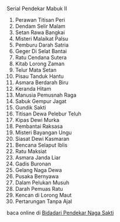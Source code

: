 Serial Pendekar Mabuk II
01. Perawan Titisan Peri
02. Dendam Selir Malam
03. Setan Rawa Bangkai
04. Misteri Malaikat Palsu
05. Pemburu Darah Satria
06. Geger Di Selat Bantai
07. Ratu Cendana Sutera
08. Kitab Lorong Zaman
09. Telur Mata Setan
10. Pisau Tanduk Hantu
11. Asmara Berdarah Biru
12. Keranda Hitam
13. Manusia Pemusnah Raga
14. Sabuk Gempur Jagat
15. Gundik Sakti
16. Titisan Dewa Pelebur Teluh
17. Kipas Dewi Murka
18. Pembantai Raksasa
19. Misteri Bayangan Ungu
20. Siasat Dewi Kasmaran
21. Bencana Selaput Iblis
22. Ratu Maksiat
23. Asmara Janda Liar
24. Gadis Buronan
25. Gelang Naga Dewa
26. Pusaka Bernyawa
27. Dalam Pelukan Musuh
28. Darah Pemuas Ratu
29. Kencan di Lorong Maut
30. Pertarungan Tanpa Ajal

baca online di <a href='http://cerita-silat.mywapblog.com' title='Pedang Sakti Cersil Istana Pendekar Dewa Naga Raja Iblis Racun Ceritasilat '> Bidadari Pendekar Naga Sakti</a>